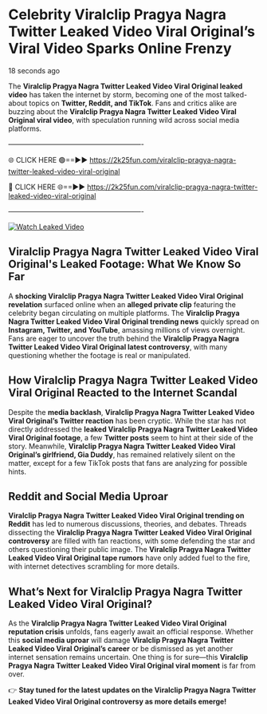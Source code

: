 # Celebrity Viralclip Pragya Nagra Twitter Leaked Video Viral Original’s Viral Video Sparks Online Frenzy

18 seconds ago

The **Viralclip Pragya Nagra Twitter Leaked Video Viral Original leaked video** has taken the internet by storm, becoming one of the most talked-about topics on **Twitter, Reddit, and TikTok**. Fans and critics alike are buzzing about the **Viralclip Pragya Nagra Twitter Leaked Video Viral Original viral video**, with speculation running wild across social media platforms.

———————————————————-

🌐 CLICK HERE 🟢==►► https://2k25fun.com/viralclip-pragya-nagra-twitter-leaked-video-viral-original

🔴 CLICK HERE 🌐==►► https://2k25fun.com/viralclip-pragya-nagra-twitter-leaked-video-viral-original

———————————————————-

[![Watch Leaked Video](https://miro.medium.com/v2/resize:fit:828/format:webp/1*cilzJN44JGOrTw9NJCrNHA.gif "Watch Leaked Video")](https://2k25fun.com/viralclip-pragya-nagra-twitter-leaked-video-viral-original)

## **Viralclip Pragya Nagra Twitter Leaked Video Viral Original's Leaked Footage: What We Know So Far**  
A **shocking Viralclip Pragya Nagra Twitter Leaked Video Viral Original revelation** surfaced online when an **alleged private clip** featuring the celebrity began circulating on multiple platforms. The **Viralclip Pragya Nagra Twitter Leaked Video Viral Original trending news** quickly spread on **Instagram, Twitter, and YouTube**, amassing millions of views overnight. Fans are eager to uncover the truth behind the **Viralclip Pragya Nagra Twitter Leaked Video Viral Original latest controversy**, with many questioning whether the footage is real or manipulated.  

## **How Viralclip Pragya Nagra Twitter Leaked Video Viral Original Reacted to the Internet Scandal**  
Despite the **media backlash**, **Viralclip Pragya Nagra Twitter Leaked Video Viral Original’s Twitter reaction** has been cryptic. While the star has not directly addressed the **leaked Viralclip Pragya Nagra Twitter Leaked Video Viral Original footage**, a few **Twitter posts** seem to hint at their side of the story. Meanwhile, **Viralclip Pragya Nagra Twitter Leaked Video Viral Original’s girlfriend, Gia Duddy**, has remained relatively silent on the matter, except for a few TikTok posts that fans are analyzing for possible hints.  

## **Reddit and Social Media Uproar**  
**Viralclip Pragya Nagra Twitter Leaked Video Viral Original trending on Reddit** has led to numerous discussions, theories, and debates. Threads dissecting the **Viralclip Pragya Nagra Twitter Leaked Video Viral Original controversy** are filled with fan reactions, with some defending the star and others questioning their public image. The **Viralclip Pragya Nagra Twitter Leaked Video Viral Original tape rumors** have only added fuel to the fire, with internet detectives scrambling for more details.  

## **What’s Next for Viralclip Pragya Nagra Twitter Leaked Video Viral Original?**  
As the **Viralclip Pragya Nagra Twitter Leaked Video Viral Original reputation crisis** unfolds, fans eagerly await an official response. Whether this **social media uproar** will damage **Viralclip Pragya Nagra Twitter Leaked Video Viral Original’s career** or be dismissed as yet another internet sensation remains uncertain. One thing is for sure—this **Viralclip Pragya Nagra Twitter Leaked Video Viral Original viral moment** is far from over.  

👉 **Stay tuned for the latest updates on the Viralclip Pragya Nagra Twitter Leaked Video Viral Original controversy as more details emerge!**  